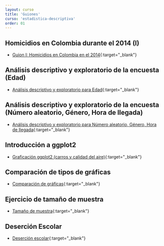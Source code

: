 ```yaml
---
layout: curso
title: 'Guiones'
curso: 'estadistica-descriptiva'
order: 01
---
```


## Homicidios en Colombia durante el 2014 (I)

* [Guion I: Homicidios en Colombia en el 2014](./guiones/homicidios_Colombia.html){:target="_blank"}

## Análisis descriptivo y exploratorio de la encuesta (Edad)

* [Análisis descriptivo y exploratorio para Edad](./guiones/Explora1.html){:target="_blank"}

## Análisis descriptivo y exploratorio de la encuesta (Número aleatorio, Género, Hora de llegada)

* [Análisis descriptivo y exploratorio para Número aleatorio, Género, Hora de llegada](./guiones/Explora3.html){:target="_blank"}

## Introducción a ggplot2

* [Graficación ggplot2 (carros y calidad del aire)](./guiones/graficacion_ggplot2.html){:target="_blank"}

## Comparación de tipos de gráficas

* [Comparación de gráficas](./guiones/compara_graficas.html){:target="_blank"}

## Ejercicio de tamaño de muestra

* [Tamaño de muestra](./guiones/tammuest.html){:target="_blank"}

## Deserción Escolar

* [Deserción escolar](./guiones/desercion_escolar.html){:target="_blank"}

